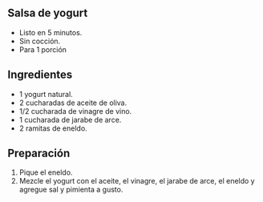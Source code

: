  ## Salsa de yogurt
 - Listo en 5 minutos.
 - Sin cocción.
 - Para 1 porción
## Ingredientes
 - 1 yogurt natural.
 - 2 cucharadas de aceite de oliva.
 - 1/2 cucharada de vinagre de vino.
 - 1 cucharada de jarabe de arce.
 - 2 ramitas de eneldo.
 ## Preparación
 1. Pique el eneldo.
 2. Mezcle el yogurt con el aceite, el vinagre, el jarabe de arce, el eneldo y agregue sal y pimienta a gusto.